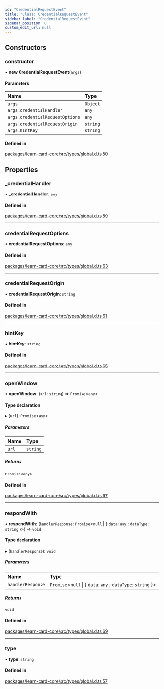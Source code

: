 ```yaml
---
id: "CredentialRequestEvent"
title: "Class: CredentialRequestEvent"
sidebar_label: "CredentialRequestEvent"
sidebar_position: 0
custom_edit_url: null
---
```


## Constructors

### constructor

• **new CredentialRequestEvent**(`args`)

#### Parameters

| Name | Type |
| :------ | :------ |
| `args` | `Object` |
| `args.credentialHandler` | `any` |
| `args.credentialRequestOptions` | `any` |
| `args.credentialRequestOrigin` | `string` |
| `args.hintKey` | `string` |

#### Defined in

[packages/learn-card-core/src/types/global.d.ts:50](https://github.com/learningeconomy/LearnCard/blob/30b85c7f/packages/learn-card-core/src/types/global.d.ts#L50)

## Properties

### \_credentialHandler

• **\_credentialHandler**: `any`

#### Defined in

[packages/learn-card-core/src/types/global.d.ts:59](https://github.com/learningeconomy/LearnCard/blob/30b85c7f/packages/learn-card-core/src/types/global.d.ts#L59)

___

### credentialRequestOptions

• **credentialRequestOptions**: `any`

#### Defined in

[packages/learn-card-core/src/types/global.d.ts:63](https://github.com/learningeconomy/LearnCard/blob/30b85c7f/packages/learn-card-core/src/types/global.d.ts#L63)

___

### credentialRequestOrigin

• **credentialRequestOrigin**: `string`

#### Defined in

[packages/learn-card-core/src/types/global.d.ts:61](https://github.com/learningeconomy/LearnCard/blob/30b85c7f/packages/learn-card-core/src/types/global.d.ts#L61)

___

### hintKey

• **hintKey**: `string`

#### Defined in

[packages/learn-card-core/src/types/global.d.ts:65](https://github.com/learningeconomy/LearnCard/blob/30b85c7f/packages/learn-card-core/src/types/global.d.ts#L65)

___

### openWindow

• **openWindow**: (`url`: `string`) => `Promise`<`any`\>

#### Type declaration

▸ (`url`): `Promise`<`any`\>

##### Parameters

| Name | Type |
| :------ | :------ |
| `url` | `string` |

##### Returns

`Promise`<`any`\>

#### Defined in

[packages/learn-card-core/src/types/global.d.ts:67](https://github.com/learningeconomy/LearnCard/blob/30b85c7f/packages/learn-card-core/src/types/global.d.ts#L67)

___

### respondWith

• **respondWith**: (`handlerResponse`: `Promise`<``null`` \| { `data`: `any` ; `dataType`: `string`  }\>) => `void`

#### Type declaration

▸ (`handlerResponse`): `void`

##### Parameters

| Name | Type |
| :------ | :------ |
| `handlerResponse` | `Promise`<``null`` \| { `data`: `any` ; `dataType`: `string`  }\> |

##### Returns

`void`

#### Defined in

[packages/learn-card-core/src/types/global.d.ts:69](https://github.com/learningeconomy/LearnCard/blob/30b85c7f/packages/learn-card-core/src/types/global.d.ts#L69)

___

### type

• **type**: `string`

#### Defined in

[packages/learn-card-core/src/types/global.d.ts:57](https://github.com/learningeconomy/LearnCard/blob/30b85c7f/packages/learn-card-core/src/types/global.d.ts#L57)
